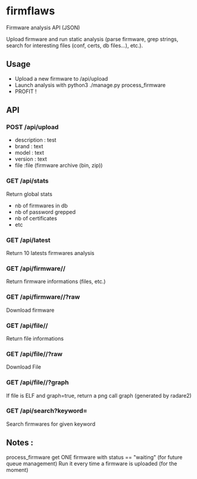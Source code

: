 # firmflaws
Firmware analysis API (JSON)

Upload firmware and run static analysis (parse firmware, grep strings, search for interesting files (conf, certs, db files...), etc.).

## Usage
 - Upload a new firmware to /api/upload
 - Launch analysis with python3 ./manage.py process_firmware
 - PROFIT !

## API
### POST /api/upload
- description : test
- brand : text
- model : text
- version : text
- file :file (firmware archive (bin, zip))

### GET /api/stats
Return global stats
 - nb of firmwares in db
 - nb of password grepped
 - nb of certificates
 - etc

### GET /api/latest
Return 10 latests firmwares analysis

### GET /api/firmware/<hash>/
Return firmware informations (files, etc.)

### GET /api/firmware/<hash>/?raw
Download firmware

### GET /api/file/<hash>/
Return file informations

### GET /api/file/<hash>/?raw
Download File

### GET /api/file/<hash>/?graph
If file is ELF and graph=true, return a png call graph (generated by radare2)

### GET /api/search?keyword=<keyword>
Search firmwares for given keyword

## Notes :
process_firmware get ONE firmware with status == "waiting" (for future queue management)
Run it every time a firmware is uploaded (for the moment)
